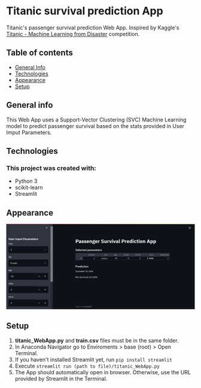# Titanic survival prediction App
Titanic's passenger survival prediction Web App. Inspired by Kaggle's [Titanic - Machine Learning from Disaster](https://www.kaggle.com/c/titanic) competition.


## Table of contents
* [General Info](#general-info)
* [Technologies](#technologies)
* [Appearance](#appearance)
* [Setup](#setup)

## General info
This Web App uses a Support-Vector Clustering (SVC) Machine Learning model to predict passenger survival based on the stats provided in User Imput Parameters.

## Technologies
### This project was created with:
* Python 3
* scikit-learn
* Streamlit

## Appearance

![app](https://github.com/ivan-svetlich/data-analysis/blob/main/titanic-webApp/images/titanic.png)

## Setup
1. **titanic_WebApp.py** and **train.csv** files must be in the same folder.
2. In Anaconda Navigator go to Enviroments > base (root) > Open Terminal.
3. If you haven't installed Streamlit yet, run ```pip install streamlit```
4. Execute ```streamlit run (path to file)/titanic_WebApp.py```
5. The App should automatically open in browser. Otherwise, use the URL provided by Streamlit in the Terminal.
